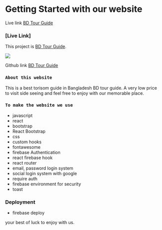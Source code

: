 # Getting Started with our website

Live link [BD Tour Guide](https://bd-tour-c7c18.web.app)

### [Live Link]
This project is [BD Tour Guide](https://bd-tour-c7c18.web.app).

[<img src='(https://user-images.githubusercontent.com/71017764/171771955-5c82cafb-d58b-4eef-839d-700caefca18d.png'>](https://bd-tour-c7c18.web.app)
<!-- ![image](https://user-images.githubusercontent.com/71017764/171771955-5c82cafb-d58b-4eef-839d-700caefca18d.png) -->


Github link [BD Tour Guide](https://github.com/programming-hero-web-course-4/independent-service-provider-yousufmiah)

### `About this website`

This is a best torisom guide in Bangladesh BD tour guide. A very low price to visit side seeing and
feel free to enjoy with our memorable place.

### `To make the website we use`

- javascript
- react
- bootstrap
- React Bootstrap
- css
- custom hooks
- fontawesome
- firebase Authentication
- react firebase hook
- react router
- email, password login system
- social login system with google
- require auth
- firebase environment for security
- toast

### Deployment

- firebase deploy

your best of luck to enjoy with us.

